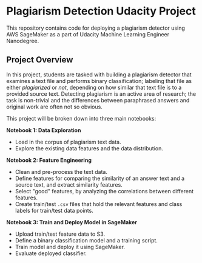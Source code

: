 # Plagiarism Detection Udacity Project

This repository contains code for deploying a plagiarism detector using AWS SageMaker as a part of Udacity Machine Learning Engineer Nanodegree.

## Project Overview

In this project, students are tasked with building a plagiarism detector that examines a text file and performs binary classification; labeling that file as either *plagiarized* or *not*, depending on how similar that text file is to a provided source text. Detecting plagiarism is an active area of research; the task is non-trivial and the differences between paraphrased answers and original work are often not so obvious.

This project will be broken down into three main notebooks:

**Notebook 1: Data Exploration**
* Load in the corpus of plagiarism text data.
* Explore the existing data features and the data distribution.

**Notebook 2: Feature Engineering**
* Clean and pre-process the text data.
* Define features for comparing the similarity of an answer text and a source text, and extract similarity features.
* Select "good" features, by analyzing the correlations between different features.
* Create train/test `.csv` files that hold the relevant features and class labels for train/test data points.

**Notebook 3: Train and Deploy Model in SageMaker**
* Upload train/test feature data to S3.
* Define a binary classification model and a training script.
* Train model and deploy it using SageMaker.
* Evaluate deployed classifier.
